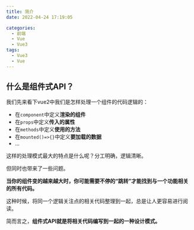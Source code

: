 ```yaml
---
title: 简介
date: 2022-04-24 17:19:05

categories:
  - 前端
  - Vue
  - Vue3
tags:
  - Vue3
  - Vue
---
```




## 什么是组件式API？

我们先来看下vue2中我们是怎样处理一个组件的代码逻辑的：

-   在`component`中定义**渲染的组件**
-   在`props`中定义**传入的属性**
-   在`methods`中定义**使用的方法**
-   在`mounted()=>{}`中定义**要加载的数据**
-   ...

这样的处理模式最大的特点是什么呢？分工明确，逻辑清晰。

但同时也带来了一些问题。

**当你的组件变的越来越大时，你可能需要不停的“跳转”才能找到与一个功能相关的所有代码。**

这种时候，将同一个逻辑关注点的相关代码整理到一起，总是让人更容易进行阅读。

简而言之，**组件式API就是将相关代码编写到一起的一种设计模式。**
